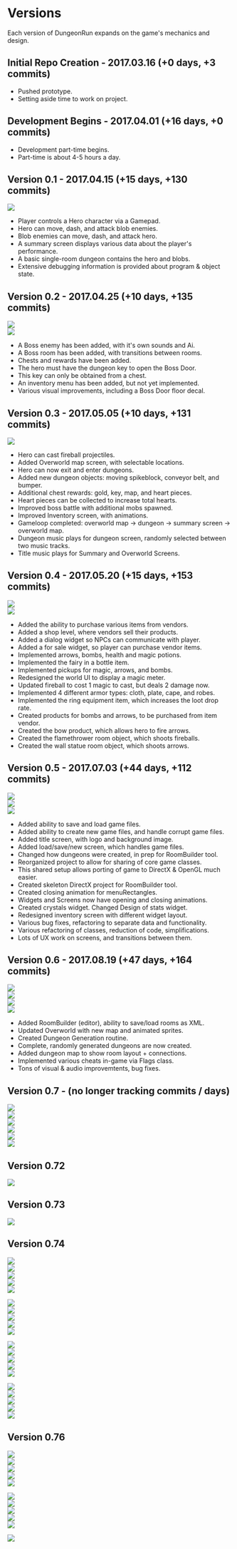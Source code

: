 # Versions
Each version of DungeonRun expands on the game's mechanics and design.  


## Initial Repo Creation - 2017.03.16 (+0 days, +3 commits)  
+ Pushed prototype.
+ Setting aside time to work on project.


## Development Begins - 2017.04.01 (+16 days, +0 commits)  
+ Development part-time begins.
+ Part-time is about 4-5 hours a day.


## Version 0.1 - 2017.04.15 (+15 days, +130 commits)  
![](https://github.com/MrGrak/DungeonRun/blob/master/Gifs/DungeonRun0p1.gif)  
+ Player controls a Hero character via a Gamepad.
+ Hero can move, dash, and attack blob enemies.
+ Blob enemies can move, dash, and attack hero.
+ A summary screen displays various data about the player's performance.
+ A basic single-room dungeon contains the hero and blobs.
+ Extensive debugging information is provided about program & object state.


## Version 0.2 - 2017.04.25 (+10 days, +135 commits)  
![](https://github.com/MrGrak/DungeonRun/blob/master/Gifs/DungeonRun0p2A.gif)  
![](https://github.com/MrGrak/DungeonRun/blob/master/Gifs/DungeonRun0p2B.gif)
+ A Boss enemy has been added, with it's own sounds and Ai.
+ A Boss room has been added, with transitions between rooms.
+ Chests and rewards have been added.
+ The hero must have the dungeon key to open the Boss Door.
+ This key can only be obtained from a chest.
+ An inventory menu has been added, but not yet implemented.
+ Various visual improvements, including a Boss Door floor decal.


## Version 0.3 - 2017.05.05 (+10 days, +131 commits)  
![](https://github.com/MrGrak/DungeonRun/blob/master/Gifs/DungeonRun0p3A.gif)  
+ Hero can cast fireball projectiles.
+ Added Overworld map screen, with selectable locations.
+ Hero can now exit and enter dungeons.
+ Added new dungeon objects: moving spikeblock, conveyor belt, and bumper.
+ Additional chest rewards: gold, key, map, and heart pieces.
+ Heart pieces can be collected to increase total hearts.
+ Improved boss battle with additional mobs spawned.
+ Improved Inventory screen, with animations.
+ Gameloop completed: overworld map -> dungeon -> summary screen -> overworld map.
+ Dungeon music plays for dungeon screen, randomly selected between two music tracks.
+ Title music plays for Summary and Overworld Screens.


## Version 0.4 - 2017.05.20 (+15 days, +153 commits)  
![](https://github.com/MrGrak/DungeonRun/blob/master/Gifs/DungeonRun0p4A.gif)  
![](https://github.com/MrGrak/DungeonRun/blob/master/Gifs/DungeonRun0p4B.gif)  
+ Added the ability to purchase various items from vendors.
+ Added a shop level, where vendors sell their products.
+ Added a dialog widget so NPCs can communicate with player.
+ Added a for sale widget, so player can purchase vendor items.
+ Implemented arrows, bombs, health and magic potions.
+ Implemented the fairy in a bottle item.
+ Implemented pickups for magic, arrows, and bombs.
+ Redesigned the world UI to display a magic meter.
+ Updated fireball to cost 1 magic to cast, but deals 2 damage now.
+ Implemented 4 different armor types: cloth, plate, cape, and robes.
+ Implemented the ring equipment item, which increases the loot drop rate.
+ Created products for bombs and arrows, to be purchased from item vendor.
+ Created the bow product, which allows hero to fire arrows.
+ Created the flamethrower room object, which shoots fireballs.
+ Created the wall statue room object, which shoots arrows.


## Version 0.5 - 2017.07.03 (+44 days, +112 commits)  
![](https://github.com/MrGrak/DungeonRun/blob/master/Gifs/DungeonRun0p5A.gif)  
![](https://github.com/MrGrak/DungeonRun/blob/master/Gifs/DungeonRun0p5B.gif)   
![](https://github.com/MrGrak/DungeonRun/blob/master/Gifs/DungeonRun0p5C.gif)  
+ Added ability to save and load game files.
+ Added ability to create new game files, and handle corrupt game files.
+ Added title screen, with logo and background image.
+ Added load/save/new screen, which handles game files.
+ Changed how dungeons were created, in prep for RoomBuilder tool.
+ Reorganized project to allow for sharing of core game classes.
+ This shared setup allows porting of game to DirectX & OpenGL much easier.
+ Created skeleton DirectX project for RoomBuilder tool.
+ Created closing animation for menuRectangles.
+ Widgets and Screens now have opening and closing animations.
+ Created crystals widget. Changed Design of stats widget.
+ Redesigned inventory screen with different widget layout.
+ Various bug fixes, refactoring to separate data and functionality.
+ Various refactoring of classes, reduction of code, simplifications.
+ Lots of UX work on screens, and transitions between them.


## Version 0.6 - 2017.08.19 (+47 days, +164 commits)  
![](https://github.com/MrGrak/DungeonRun/blob/master/Gifs/DungeonRun0p6A.gif)  
![](https://github.com/MrGrak/DungeonRun/blob/master/Gifs/DungeonRun0p6B.gif)   
![](https://github.com/MrGrak/DungeonRun/blob/master/Gifs/DungeonRun0p6C.gif)  
![](https://github.com/MrGrak/DungeonRun/blob/master/Gifs/DungeonRun0p6D.gif)  
+ Added RoomBuilder (editor), ability to save/load rooms as XML.
+ Updated Overworld with new map and animated sprites.
+ Created Dungeon Generation routine.
+ Complete, randomly generated dungeons are now created.
+ Added dungeon map to show room layout + connections.
+ Implemented various cheats in-game via Flags class.
+ Tons of visual & audio improvemtents, bug fixes.


## Version 0.7 - (no longer tracking commits / days)  
![](https://github.com/MrGrak/DungeonRun/blob/master/Gifs/0p7Preview2.gif)  
![](https://github.com/MrGrak/DungeonRun/blob/master/Gifs/0p7BombSliding.gif)  
![](https://github.com/MrGrak/DungeonRun/blob/master/Gifs/0p7BushInteractions.gif)  
![](https://github.com/MrGrak/DungeonRun/blob/master/Gifs/0p7GrassInteractions.gif)  
![](https://github.com/MrGrak/DungeonRun/blob/master/Gifs/0p7groundfiresMiyamoto.gif)  
![](https://github.com/MrGrak/DungeonRun/blob/master/Gifs/0p7KeyRooms.gif)  


## Version 0.72
![](https://github.com/MrGrak/DungeonRun/blob/master/Gifs/0p72miyamoto.gif)  


## Version 0.73
![](https://github.com/MrGrak/DungeonRun/blob/master/Gifs/0p73.gif)  


## Version 0.74
![](https://github.com/MrGrak/DungeonRun/blob/master/Gifs/074boomerang.gif)  
![](https://github.com/MrGrak/DungeonRun/blob/master/Gifs/074bossDefeat.gif)  
![](https://github.com/MrGrak/DungeonRun/blob/master/Gifs/074challengeA.gif)  
![](https://github.com/MrGrak/DungeonRun/blob/master/Gifs/074challengeB.gif)  
![](https://github.com/MrGrak/DungeonRun/blob/master/Gifs/074colliseum.gif)  

![](https://github.com/MrGrak/DungeonRun/blob/master/Gifs/074digIceTilesBoss.gif)  
![](https://github.com/MrGrak/DungeonRun/blob/master/Gifs/074ditches.gif)  
![](https://github.com/MrGrak/DungeonRun/blob/master/Gifs/074doggoInDungeon.gif)  
![](https://github.com/MrGrak/DungeonRun/blob/master/Gifs/074dungeonA.gif)  
![](https://github.com/MrGrak/DungeonRun/blob/master/Gifs/074dungeonB.gif)  

![](https://github.com/MrGrak/DungeonRun/blob/master/Gifs/074dungeonC.gif)  
![](https://github.com/MrGrak/DungeonRun/blob/master/Gifs/074dungeonExit.gif)  
![](https://github.com/MrGrak/DungeonRun/blob/master/Gifs/074forestFire.gif)  
![](https://github.com/MrGrak/DungeonRun/blob/master/Gifs/074grassFire.gif)  
![](https://github.com/MrGrak/DungeonRun/blob/master/Gifs/074medHouseDestruction.gif)  

![](https://github.com/MrGrak/DungeonRun/blob/master/Gifs/074overworld.gif)  
![](https://github.com/MrGrak/DungeonRun/blob/master/Gifs/074petSwimming.gif)  
![](https://github.com/MrGrak/DungeonRun/blob/master/Gifs/074sidequest.gif)  
![](https://github.com/MrGrak/DungeonRun/blob/master/Gifs/074smHouseDestruction.gif)  
![](https://github.com/MrGrak/DungeonRun/blob/master/Gifs/074treeBolting.gif)  



## Version 0.76
![](https://github.com/MrGrak/DungeonRun/blob/master/Gifs/076presentation.gif)  
![](https://github.com/MrGrak/DungeonRun/blob/master/Gifs/076boatSwamp.gif)  
![](https://github.com/MrGrak/DungeonRun/blob/master/Gifs/076climbingWithPet.gif)  
![](https://github.com/MrGrak/DungeonRun/blob/master/Gifs/076forestBoss.gif)  
![](https://github.com/MrGrak/DungeonRun/blob/master/Gifs/076forestBoss2.gif)  

![](https://github.com/MrGrak/DungeonRun/blob/master/Gifs/076forestMiniBoss.gif)  
![](https://github.com/MrGrak/DungeonRun/blob/master/Gifs/076mountainBoss.gif)  
![](https://github.com/MrGrak/DungeonRun/blob/master/Gifs/076mountainBoss2.gif)  
![](https://github.com/MrGrak/DungeonRun/blob/master/Gifs/076mountainMiniBoss.gif)  
![](https://github.com/MrGrak/DungeonRun/blob/master/Gifs/076swampBoss.gif)  

![](https://github.com/MrGrak/DungeonRun/blob/master/Gifs/076swampMiniBoss.gif)  










































